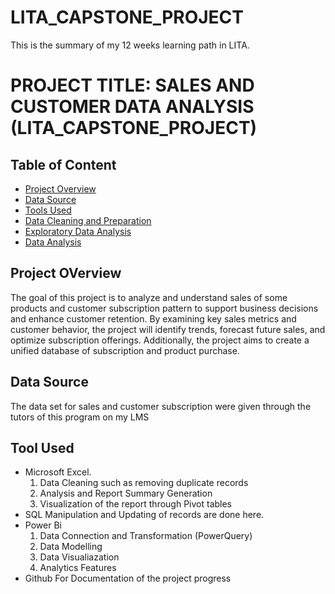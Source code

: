 # LITA_CAPSTONE_PROJECT
This is the summary of my 12 weeks learning path in LITA. 
# PROJECT TITLE: SALES AND CUSTOMER DATA ANALYSIS (LITA_CAPSTONE_PROJECT)


## Table of Content
- [Project Overview](https://github.com/PeaceofGoddev/LITA_CAPSTONE_PROJECT/tree/main?tab=readme-ov-file#project-overview)
- [Data Source](https://github.com/PeaceofGoddev/LITA_CAPSTONE_PROJECT/blob/main/README.md#data-source)
- [Tools Used](https://github.com/PeaceofGoddev/LITA_CAPSTONE_PROJECT/tree/main?tab=readme-ov-file#project-overview)
- [Data Cleaning and Preparation](https://github.com/PeaceofGoddev/LITA_CAPSTONE_PROJECT/tree/main?tab=readme-ov-file#project-overview)
- [Exploratory Data Analysis](https://github.com/PeaceofGoddev/LITA_CAPSTONE_PROJECT/tree/main?tab=readme-ov-file#project-overview)
- [Data Analysis](https://github.com/PeaceofGoddev/LITA_CAPSTONE_PROJECT/tree/main?tab=readme-ov-file#project-overview)


## Project OVerview
The goal of this project is to analyze and understand sales of some products and customer subscription pattern to support business decisions and enhance customer retention. By examining key sales metrics and customer behavior, the project will identify trends, forecast future sales, and optimize subscription offerings. Additionally, the project aims to create a unified database of subscription and product purchase.

## Data Source
The data set for sales and customer subscription were given through the tutors of this program on my LMS

## Tool Used
- Microsoft Excel.
  1. Data Cleaning such as removing duplicate records
  2. Analysis and Report Summary Generation
  3. Visualization of the report through Pivot tables
- SQL
  Manipulation and Updating of records are done here.
- Power Bi
  1. Data Connection and Transformation (PowerQuery)
  2. Data Modelling
  3. Data Visualiazation
  4. Analytics Features
- Github
  For Documentation of the project progress 

